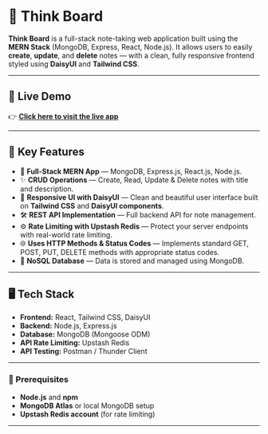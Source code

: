 # 📝 Think Board

**Think Board** is a full-stack note-taking web application built using the **MERN Stack** (MongoDB, Express, React, Node.js). It allows users to easily **create**, **update**, and **delete** notes — with a clean, fully responsive frontend styled using **DaisyUI** and **Tailwind CSS**.

---

## 🔗 Live Demo

👉 [**Click here to visit the live app**](https://thinkboard-tq97.onrender.com/)

---

## 🚀 Key Features

- 🧱 **Full-Stack MERN App** — MongoDB, Express.js, React.js, Node.js.
- ✨ **CRUD Operations** — Create, Read, Update & Delete notes with title and description.
- 🎨 **Responsive UI with DaisyUI** — Clean and beautiful user interface built on **Tailwind CSS** and **DaisyUI components**.
- 🛠️ **REST API Implementation** — Full backend API for note management.
- ⚙️ **Rate Limiting with Upstash Redis** — Protect your server endpoints with real-world rate limiting.
- 🌐 **Uses HTTP Methods & Status Codes** — Implements standard GET, POST, PUT, DELETE methods with appropriate status codes.
- 📂 **NoSQL Database** — Data is stored and managed using MongoDB.

---

## 🖥️ Tech Stack

- **Frontend:** React, Tailwind CSS, DaisyUI  
- **Backend:** Node.js, Express.js  
- **Database:** MongoDB (Mongoose ODM)  
- **API Rate Limiting:** Upstash Redis  
- **API Testing:** Postman / Thunder Client  

---

### 📑 Prerequisites

- **Node.js** and **npm**
- **MongoDB Atlas** or local MongoDB setup
- **Upstash Redis account** (for rate limiting)

---


